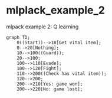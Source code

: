 # mlplack_example_2

mlpack example 2: Q learning

```mermaid
graph TD;
    0((Start))-->10[Get vital item];
    0-->20[Nothing];
    10-->100((Guard));
    20-->100;
    100-->110[Evade];
    100-->120[Fight];
    110-->200((Check has vital item));
    120-->200;
    200-->210[Yes: game won];
    200-->220[No: game lost];
```

